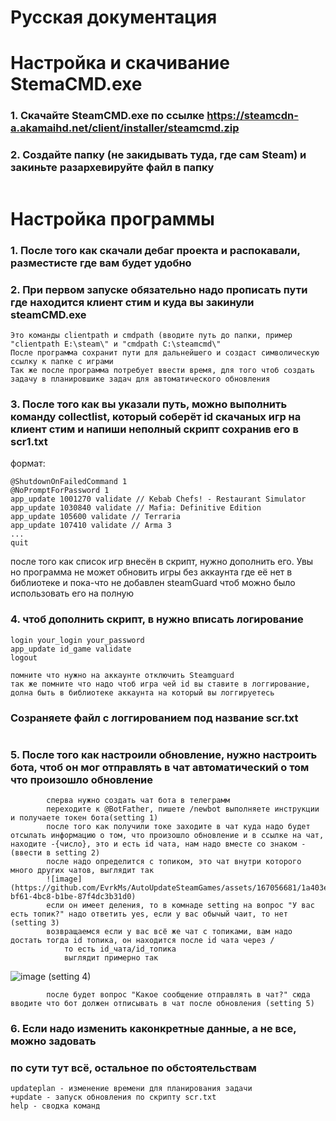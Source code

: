 # Русская документация
# Настройка и скачивание StemaCMD.exe
### 1. Скачайте SteamCMD.exe по ссылке https://steamcdn-a.akamaihd.net/client/installer/steamcmd.zip
### 2. Создайте папку (не закидывать туда, где сам Steam) и закиньте разархевируйте файл в папку
```
```
# Настройка программы
### 1. После того как скачали дебаг проекта и распокавали, разместисте где вам будет удобно
### 2. При первом запуске обязательно надо прописать пути где находится клиент стим и куда вы закинули steamCMD.exe
    Это команды clientpath и cmdpath (вводите путь до папки, пример "clientpath E:\steam\" и "cmdpath C:\steamcmd\"
    После программа сохранит пути для дальнейшего и создаст символическую ссылку к папке с играми
    Так же после программа потребует ввести время, для того чтоб создать задачу в планировшике задач для автоматического обновления
### 3. После того как вы указали путь, можно выполнить команду collectlist, который соберёт id скачаных игр на клиент стим и напиши неполный скрипт сохранив его в scr1.txt
формат:
```
@ShutdownOnFailedCommand 1
@NoPromptForPassword 1
app_update 1001270 validate // Kebab Chefs! - Restaurant Simulator
app_update 1030840 validate // Mafia: Definitive Edition
app_update 105600 validate // Terraria
app_update 107410 validate // Arma 3
...
quit
```
после того как список игр внесён в скрипт, нужно дополнить его. Увы но программа не может обновить игры без аккаунта где её нет в библиотеке и пока-что не добавлен steamGuard чтоб можно было использовать его на полную
### 4. чтоб дополнить скрипт, в нужно вписать логирование
```
login your_login your_password
app_update id_game validate
logout
```
    помните что нужно на аккаунте отключить Steamguard
    так же помните что надо чтоб игра чей id вы ставите в логгирование, долна быть в библиотеке аккаунта на который вы логгируетесь 
### Созраняете файл с логгированием под название scr.txt
```
```
### 5. После того как настроили обновление, нужно настроить бота, чтоб он мог отправлять в чат автоматический о том что произошло обновление
```
        сперва нужно создать чат бота в телеграмм
        переходите к @BotFather, пишете /newbot выполняете инструкции и получаете токен бота(setting 1)
        после того как получили токе заходите в чат куда надо будет отсылать информацию о том, что произошло обновление и в ссылке на чат, находите -{число}, это и есть id чата, нам надо вместе со знаком -   (ввести в setting 2)
        после надо определится с топиком, это чат внутри которого много других чатов, выглядит так
        ![image](https://github.com/EvrkMs/AutoUpdateSteamGames/assets/167056681/1a403e6e-bf61-4bc8-b1be-87f4dc3b31d0)
        если он имеет деления, то в комнаде setting на вопрос "У вас есть топик?" надо ответить yes, если у вас обычый чаит, то нет (setting 3)
        возвращаемся если у вас всё же чат с топиками, вам надо достать тогда id топика, он находится после id чата через /
            то есть id_чата/id_топика
            выглядит примерно так
```
![image](https://github.com/EvrkMs/AutoUpdateSteamGames/assets/167056681/e14bc2f9-733d-444b-a4a9-62a502d7087d) (setting 4)
```
        после будет вопрос "Какое сообщение отправлять в чат?" сюда вводите что бот должен отписывать в чат после обновления (setting 5)
```
### 6. Если надо изменить каконкретные данные, а не все, можно задовать 
            
### по сути тут всё, остальное по обстоятельствам
```
updateplan - изменение времени для планирования задачи
+update - запуск обновления по скрипту scr.txt
help - сводка команд
```
